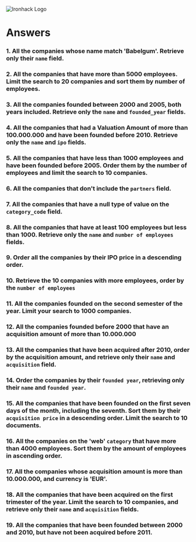 ![Ironhack Logo](https://i.imgur.com/1QgrNNw.png)

# Answers

### 1. All the companies whose name match 'Babelgum'. Retrieve only their `name` field.

<!-- {"name": "Babelgum"}
{ "project": {"name": 1} } -->

### 2. All the companies that have more than 5000 employees. Limit the search to 20 companies and sort them by **number of employees**.

<!-- { "number_of_employees": {$gt:5000}}
{ "sort": { "number_of_employees": 1}, "limit": 20} -->

### 3. All the companies founded between 2000 and 2005, both years included. Retrieve only the `name` and `founded_year` fields.

<!-- { $and: [ { founded_year: {$gte:2000}}, { founded_year: {$lte:2005}} ] }
{ "project": { "name": 1, "founded_year": 1}} -->

### 4. All the companies that had a Valuation Amount of more than 100.000.000 and have been founded before 2010. Retrieve only the `name` and `ipo` fields.

<!-- { $and: [{ "ipo.valuation_amount": {$gt: 100000000}}, {"founded_year": {$lt:2010}} ]}
{ "project": {"name": 1, "ipo": 1} } -->

### 5. All the companies that have less than 1000 employees and have been founded before 2005. Order them by the number of employees and limit the search to 10 companies.

<!-- {$and: [{ "number_of_employees": {$lt: 1000} }, {"founded_year": {$lt:2005}} ]}
{ "sort": {"number_of_employees": 1}, "limit": 10} -->

### 6. All the companies that don't include the `partners` field.

<!-- { "partners.0" : { $exists: false } } -->

### 7. All the companies that have a null type of value on the `category_code` field.

<!-- { "category_code": "null" } -->

### 8. All the companies that have at least 100 employees but less than 1000. Retrieve only the `name` and `number of employees` fields.

<!-- {$and: [{ "number_of_employees": {$gte: 100} }, { "number_of_employees": {$lt: 1000} }]}
 { "project": {"name": 1, "number_of_employees": 1} } -->

### 9. Order all the companies by their IPO price in a descending order.

<!-- {"project": {"ipo.valuation_amount": -1}} -->

### 10. Retrieve the 10 companies with more employees, order by the `number of employees`

<!-- {"project": {"number_of_employees": -1}, "limit": 10} -->

### 11. All the companies founded on the second semester of the year. Limit your search to 1000 companies.

<!-- {"founded_month": {$gt:6}}
{"limit": 1000} -->

### 12. All the companies founded before 2000 that have an acquisition amount of more than 10.000.000

<!-- { $and: [{ "acquisition.price_amount": {$gt: 10000000}}, {"founded_year": {$lt:2000}} ]} -->

### 13. All the companies that have been acquired after 2010, order by the acquisition amount, and retrieve only their `name` and `acquisition` field.

<!-- { "acquisition.acquired_year": {$gt: 2010}}
{"project": {"name": 1, "acquisition": 1}, "sort": { "acquisition.price_amount": 1}} -->

### 14. Order the companies by their `founded year`, retrieving only their `name` and `founded year`.

<!-- {"project": {"name": 1, "founded_year": 1}, "sort": { "founded_year": 1}} -->

### 15. All the companies that have been founded on the first seven days of the month, including the seventh. Sort them by their `acquisition price` in a descending order. Limit the search to 10 documents.

<!-- {"founded_day": {$lte:7}}
{"project": {"name": 1, "acquisition": 1}, "sort": { "acquisition.price_amount": 1}} -->

### 16. All the companies on the 'web' `category` that have more than 4000 employees. Sort them by the amount of employees in ascending order.

<!-- { $and: [{"category_code": "web"}, {"number_of_employees": {$gt:4000}} ]}
{"sort": { "number_of_employees": 1}} -->

### 17. All the companies whose acquisition amount is more than 10.000.000, and currency is 'EUR'.

<!-- { $and: [{"acquisition.price_amount": {$gt:10000000}}, {"acquisition.price_currency_code": "EUR"} ]} -->

### 18. All the companies that have been acquired on the first trimester of the year. Limit the search to 10 companies, and retrieve only their `name` and `acquisition` fields.

<!-- {"acquisition.acquired_month": {$lte:3}}
{"project": {"name": 1, "acquisition": 1}, "limit": 10 } -->

### 19. All the companies that have been founded between 2000 and 2010, but have not been acquired before 2011.

<!-- { $and: [{"founded_year": {$gt:2000}}, {"founded_year":  {$lt:2010}}, {"acquisition.acquired_year": {$gte:2011}} ]} -->
